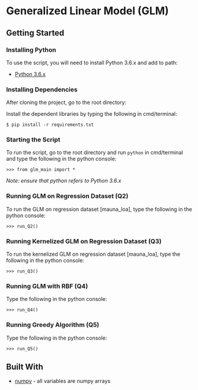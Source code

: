 # Generalized Linear Model (GLM)


## Getting Started

### Installing Python
To use the script, you will need to install Python 3.6.x and add to path:
- [Python 3.6.x](https://www.python.org/downloads/release/python-360/)


### Installing Dependencies
After cloning the project, go to the root directory:

Install the dependent libraries by typing the following in cmd/terminal:
```
$ pip install -r requirements.txt
```

### Starting the Script
To run the script, go to the root directory and run `python` in cmd/terminal and type the following in the python console:
```
>>> from glm_main import *
```
*Note: ensure that python refers to Python 3.6.x*

### Running GLM on Regression Dataset (Q2)
To run the GLM on regression dataset [mauna_loa], type the following in the python console:
```
>>> run_Q2()
```


### Running Kernelized GLM on Regression Dataset (Q3)
To run the kernelized GLM on regression dataset [mauna_loa], type the following in the python console:
```
>>> run_Q3()
```


### Running GLM with RBF (Q4)
Type the following in the python console:
```
>>> run_Q4()
```

### Running Greedy Algorithm (Q5)
Type the following in the python console:
```
>>> run_Q5()
```




## Built With
* [numpy](https://numpy.org/) - all variables are numpy arrays
